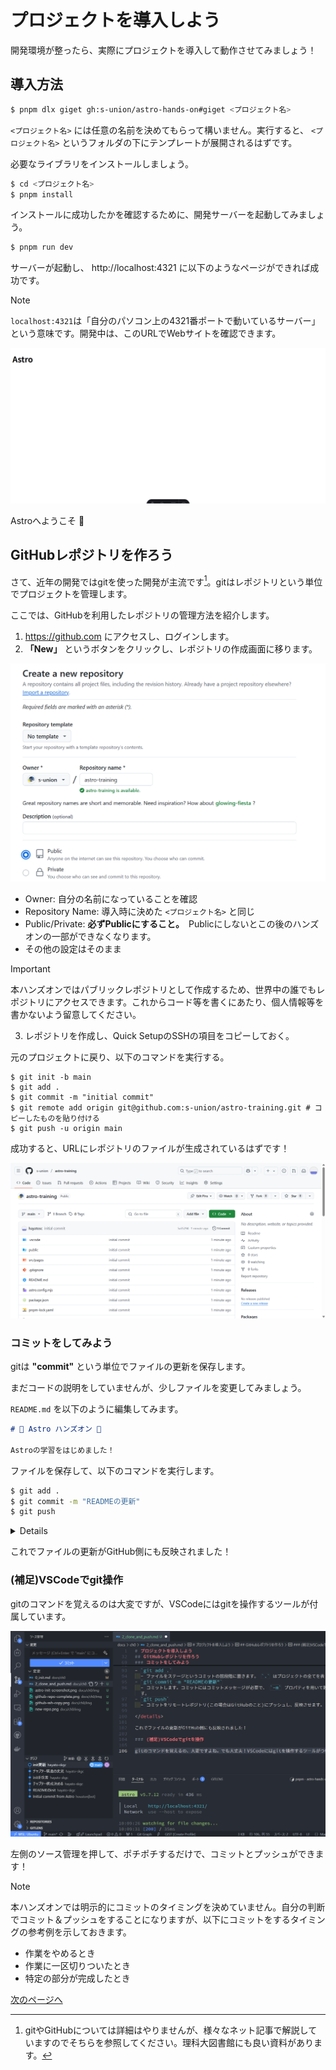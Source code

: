 # プロジェクトを導入しよう

開発環境が整ったら、実際にプロジェクトを導入して動作させてみましょう！

## 導入方法

```bash
$ pnpm dlx giget gh:s-union/astro-hands-on#giget <プロジェクト名>
```

`<プロジェクト名>` には任意の名前を決めてもらって構いません。実行すると、 `<プロジェクト名>` というフォルダの下にテンプレートが展開されるはずです。

必要なライブラリをインストールしましょう。

```bash
$ cd <プロジェクト名>
$ pnpm install
```

インストールに成功したかを確認するために、開発サーバーを起動してみましょう。

```bash
$ pnpm run dev
```

サーバーが起動し、 http://localhost:4321 に以下のようなページができれば成功です。

> [!NOTE]
> `localhost:4321`は「自分のパソコン上の4321番ポートで動いているサーバー」という意味です。開発中は、このURLでWebサイトを確認できます。

![](/docs/ch0/img/astro-init-screenshot.png)

Astroへようこそ 🚀

## GitHubレポジトリを作ろう

さて、近年の開発ではgitを使った開発が主流です[^1]。gitはレポジトリという単位でプロジェクトを管理します。

[^1]: gitやGitHubについては詳細はやりませんが、様々なネット記事で解説していますのでそちらを参照してください。理科大図書館にも良い資料があります。

ここでは、GitHubを利用したレポジトリの管理方法を紹介します。

1. https://github.com にアクセスし、ログインします。
2. **「New」** というボタンをクリックし、レポジトリの作成画面に移ります。

![](/docs/ch0/img/new-repo.png)

- Owner: 自分の名前になっていることを確認
- Repository Name: 導入時に決めた `<プロジェクト名>` と同じ
- Public/Private: **必ずPublicにすること。**　Publicにしないとこの後のハンズオンの一部ができなくなります。
- その他の設定はそのまま

> [!IMPORTANT]
> 本ハンズオンではパブリックレポジトリとして作成するため、世界中の誰でもレポジトリにアクセスできます。これからコード等を書くにあたり、個人情報等を書かないよう留意してください。

3. レポジトリを作成し、Quick SetupのSSHの項目をコピーしておく。

元のプロジェクトに戻り、以下のコマンドを実行する。

```
$ git init -b main
$ git add .
$ git commit -m "initial commit"
$ git remote add origin git@github.com:s-union/astro-training.git # コピーしたものを貼り付ける
$ git push -u origin main
```

成功すると、URLにレポジトリのファイルが生成されているはずです！

![](/docs/ch0/img/github-repo-complete.png)

### コミットをしてみよう

gitは **"commit"** という単位でファイルの更新を保存します。

まだコードの説明をしていませんが、少しファイルを変更してみましょう。

`README.md` を以下のように編集してみます。

```md
# 🚀 Astro ハンズオン 🚀

Astroの学習をはじめました！
```

ファイルを保存して、以下のコマンドを実行します。

```bash
$ git add .
$ git commit -m "READMEの更新"
$ git push
```

<details>

- `git add .`
  - ファイルをステージというコミットの前段階に置きます。 `.` はプロジェクトの全てを表しています。
- `git commit -m "READMEの更新"`
  - コミットします。コミットにはコミットメッセージが必要で、 `-m` プロパティを用いて設定しています。
- `git push`
  - コミットをリモートレポジトリ(この場合はGitHubのこと)にプッシュし、反映させます。

</details>

これでファイルの更新がGitHub側にも反映されました！

### (補足)VSCodeでgit操作

gitのコマンドを覚えるのは大変ですが、VSCodeにはgitを操作するツールが付属しています。

![](/docs/ch0/img/vscode-git.png)

左側のソース管理を押して、ポチポチするだけで、コミットとプッシュができます！

> [!NOTE]
> 本ハンズオンでは明示的にコミットのタイミングを決めていません。自分の判断でコミット＆プッシュをすることになりますが、以下にコミットをするタイミングの参考例を示しておきます。
> 
> - 作業をやめるとき
> - 作業に一区切りついたとき
> - 特定の部分が完成したとき
>

[次のページへ](/docs/ch0/3_astro_tech.md)
